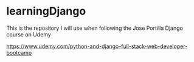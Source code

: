 # learningDjango
This is the repository I will use when following the Jose Portilla Django course on Udemy

https://www.udemy.com/python-and-django-full-stack-web-developer-bootcamp
